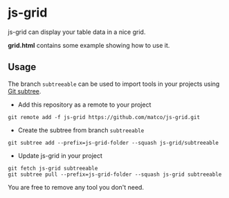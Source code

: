 # js-grid
js-grid can display your table data in a nice grid.

**grid.html** contains some example showing how to use it.

## Usage
The branch ```subtreeable``` can be used to import tools in your projects using [Git subtree](https://git-scm.com/book/en/v1/Git-Tools-Subtree-Merging).
* Add this repository as a remote to your project
```
git remote add -f js-grid https://github.com/matco/js-grid.git
```
* Create the subtree from branch ```subtreeable```
```
git subtree add --prefix=js-grid-folder --squash js-grid/subtreeable
```
* Update js-grid in your project
```
git fetch js-grid subtreeable
git subtree pull --prefix=js-grid-folder --squash js-grid subtreeable
```

You are free to remove any tool you don't need.
